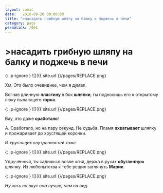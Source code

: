 ```yaml
---
layout: comic
date:   2018-09-20 00:00:00 
title: ">насадить грибную шляпу на балку и поджечь в печи"
category: page
permalink: /061
---
```

# >насадить грибную шляпу на балку и поджечь в печи

{: .p-ignore }
![]({{ site.url }}/pages/REPLACE.png)

Хм. Это было очевиднее, чем я думал.

Вогнав длинную <strong>пластину </strong>в бок <strong>шляпки</strong>, ты подносишь его к открытому люку пылающего <strong>горна</strong>.

{: .p-ignore }
![]({{ site.url }}/pages/REPLACE.png)

Вау, это даже <strong>сработало</strong>!

А. Сработало, но на пару секунд. Не судьба. Пламя <strong>охватывает </strong>шляпку и прожаривает до хрустящей корочки.

<em>И хрустящих внутренностей тоже</em>.

{: .p-ignore }
![]({{ site.url }}/pages/REPLACE.png)

Удручённый, ты садишься возле огня, держа в руках <strong>обугленную </strong>шляпку. Из любопытства к тебе решил заглянуть <strong>Марио</strong>.

{: .p-ignore }
![]({{ site.url }}/pages/REPLACE.png)

<em>Ну хоть на вкус она лучше, чем на вид.</em>
